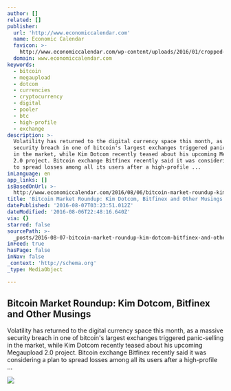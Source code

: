```yaml
---
author: []
related: []
publisher:
  url: 'http://www.economiccalendar.com'
  name: Economic Calendar
  favicon: >-
    http://www.economiccalendar.com/wp-content/uploads/2016/01/cropped-512_x_512__1-1-192x192.png
  domain: www.economiccalendar.com
keywords:
  - bitcoin
  - megaupload
  - dotcom
  - currencies
  - cryptocurrency
  - digital
  - pooler
  - btc
  - high-profile
  - exchange
description: >-
  Volatility has returned to the digital currency space this month, as a massive
  security breach in one of bitcoin's largest exchanges triggered panic-selling
  in the market, while Kim Dotcom recently teased about his upcoming Megaupload
  2.0 project. Bitcoin exchange Bitfinex recently said it was considering a plan
  to spread losses among all its users after a high-profile ...
inLanguage: en
app_links: []
isBasedOnUrl: >-
  http://www.economiccalendar.com/2016/08/06/bitcoin-market-roundup-kim-dotcom-bitfinex-and-other-musings/
title: 'Bitcoin Market Roundup: Kim Dotcom, Bitfinex and Other Musings'
datePublished: '2016-08-07T03:23:51.012Z'
dateModified: '2016-08-06T22:48:16.640Z'
via: {}
starred: false
sourcePath: >-
  _posts/2016-08-07-bitcoin-market-roundup-kim-dotcom-bitfinex-and-other-musin.md
inFeed: true
hasPage: false
inNav: false
_context: 'http://schema.org'
_type: MediaObject

---
```

<article style=""><h1>Bitcoin Market Roundup: Kim Dotcom, Bitfinex and Other Musings</h1><p>Volatility has returned to the digital currency space this month, as a massive security breach in one of bitcoin's largest exchanges triggered panic-selling in the market, while Kim Dotcom recently teased about his upcoming Megaupload 2.0 project. Bitcoin exchange Bitfinex recently said it was considering a plan to spread losses among all its users after a high-profile ...</p><img src="http://www.economiccalendar.com/wp-content/uploads/2016/06/bitcoin-btc-usd-2.jpg" /></article>